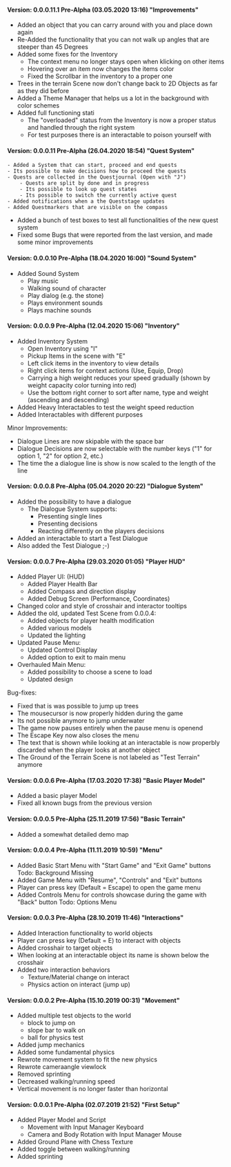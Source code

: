 #### Version: 0.0.0.11.1 Pre-Alpha (03.05.2020 13:16) "Improvements"
- Added an object that you can carry around with you and place down again
-  Re-Added the functionality that you can not walk up angles that are steeper than 45 Degrees
- Added some fixes for the Inventory
	- The context menu no longer stays open when klicking on other items
	- Hovering over an item now changes the items color
	- Fixed the Scrollbar in the inventory to a proper one
- Trees in the terrain Scene now don't change back to 2D Objects as far as they did before
- Added a Theme Manager that helps us a lot in the background with color schemes
- Added full functioning stati
	- The "overloaded" status from the Inventory is now a proper status and handled through the right system
	- For test purposes there is an interactable to poison yourself with


#### Version: 0.0.0.11 Pre-Alpha (26.04.2020 18:54) "Quest System"
	- Added a System that can start, proceed and end quests
	- Its possible to make decisions how to proceed the quests
	- Quests are collected in the Questjournal (Open with "J")
		- Quests are split by done and in progress
		- Its possible to look up quest states
		- Its possible to switch the currently active quest
	- Added notifications when a the Queststage updates
	- Added Questmarkers that are visible on the compass
- Added a bunch of test boxes to test all functionalities of the new quest system
- Fixed some Bugs that were reported from the last version, and made some minor improvements

#### Version: 0.0.0.10 Pre-Alpha (18.04.2020 16:00) "Sound System"
- Added Sound System
	- Play music
	- Walking sound of character
	- Play dialog (e.g. the stone)
	- Plays environment sounds
	- Plays machine sounds
	
#### Version: 0.0.0.9 Pre-Alpha (12.04.2020 15:06) "Inventory"
- Added Inventory System
	- Open Inventory using "I"
	- Pickup Items in the scene with "E"
	- Left click items in the inventory to view details
	- Right click items for context actions (Use, Equip, Drop)
	- Carrying a high weight reduces your speed gradually (shown by weight capacity color turning into red)
	- Use the bottom right corner to sort after name, type and weight (ascending and descending)
- Added Heavy Interactables to test the weight speed reduction
- Added Interactables with different purposes

Minor Improvements:
- Dialogue Lines are now skipable with the space bar
- Dialogue Decisions are now selectable with the number keys ("1" for option 1, "2" for option 2, etc.)
- The time the a dialogue line is show is now scaled to the length of the line

#### Version: 0.0.0.8 Pre-Alpha (05.04.2020 20:22) "Dialogue System"
- Added the possibility to have a dialogue
	- The Dialogue System supports:
		- Presenting single lines
		- Presenting decisions 
		- Reacting differently on the players decisions	
- Added an interactable to start a Test Dialogue
- Also added the Test Dialogue ;-)

#### Version: 0.0.0.7 Pre-Alpha (29.03.2020 01:05) "Player HUD"
- Added Player UI: (HUD)
	- Added Player Health Bar
	- Added Compass and direction display
	- Added Debug Screen (Performance, Coordinates)
- Changed color and style of crosshair and interactor tooltips
- Added the old, updated Test Scene from 0.0.0.4:
	- Added objects for player health modification
	- Added various models
	- Updated the lighting
- Updated Pause Menu:
	- Updated Control Display
	- Added option to exit to main menu
- Overhauled Main Menu:
	- Added possibility to choose a scene to load
	- Updated design

Bug-fixes:
- Fixed that is was possible to jump up trees
- The mousecursor is now properly hidden during the game
- Its not possible anymore to jump underwater
- The game now pauses entirely when the pause menu is openend
- The Escape Key now also closes the menu
- The text that is shown while looking at an interactable is now properbly discarded when the player looks at another object
- The Ground of the Terrain Scene is not labeled as "Test Terrain" anymore

#### Version: 0.0.0.6 Pre-Alpha (17.03.2020 17:38) "Basic Player Model"
- Added a basic player Model
- Fixed all known bugs from the previous version

#### Version: 0.0.0.5 Pre-Alpha (25.11.2019 17:56) "Basic Terrain"
- Added a somewhat detailed demo map

#### Version: 0.0.0.4 Pre-Alpha (11.11.2019 10:59) "Menu"
- Added Basic Start Menu with "Start Game" and "Exit Game" buttons
																				Todo: Background Missing
- Added Game Menu with "Resume", "Controls" and "Exit" buttons
- Player can press key (Default = Escape) to open the game menu
- Added Controls Menu for controls showcase during the game with "Back" button
																				Todo: Options Menu
																				
#### Version: 0.0.0.3 Pre-Alpha (28.10.2019 11:46) "Interactions"
- Added Interaction functionality to world objects
- Player can press key (Default = E) to interact with objects
- Added crosshair to target objects
- When looking at an interactable object its name is shown below the crosshair
- Added two interaction behaviors
	- Texture/Material change on interact
	- Physics action on interact (jump up)

#### Version: 0.0.0.2 Pre-Alpha (15.10.2019 00:31) "Movement"
- Added multiple test objects to the world
	- block to jump on
	- slope bar to walk on
	- ball for physics test
- Added jump mechanics
- Added some fundamental physics
- Rewrote movement system to fit the new physics
- Rewrote cameraangle viewlock
- Removed sprinting
- Decreased walking/running speed
- Vertical movement is no longer faster than horizontal

#### Version: 0.0.0.1 Pre-Alpha (02.07.2019 21:52) "First Setup"
- Added Player Model and Script
	- Movement with Input Manager Keyboard
	- Camera and Body Rotation with Input Manager Mouse
- Added Ground Plane with Chess Texture
- Added toggle between walking/running
- Added sprinting
